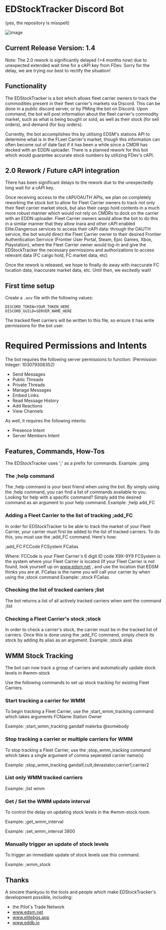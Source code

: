 # EDStockTracker Discord Bot
(yes, the repository is misspelt)

![image](https://user-images.githubusercontent.com/6062471/122630789-6d27e380-d094-11eb-9554-d185af5b69d2.png)


## Current Release Version: 1.4
Note: The 2.0 rework is significantly delayed (>4 months now) due to unexpected extended wait time for a cAPI key from FDev. Sorry for the delay, we are trying our best to rectify the situation!

## Functionality

The EDStockTracker is a bot which allows fleet carrier owners to track the commodities present in their fleet carrier's markets via Discord. This can be done in a public discord server, or by PMing the bot on Discord. Upon command, the bot will post information about the fleet carrier's commodity market, such as what is being bought or sold, as well as their stock (for sell orders), and demand (for buy orders).

Currently, the bot accomplishes this by utilising EDSM's stations API to determine what is in the FLeet Carrier's market, though this information can often become out of date fast if it has been a while since a CMDR has docked with an EDDN uploader. There is a planned rework for this bot which would guarantee accurate stock numbers by utilizing FDev's cAPI.

## 2.0 Rework / Future cAPI integration

There has been significant delays to the rework due to the unexpectedly long wait for a cAPI key.

Once receiving access to the cAPI/OAUTH APIs, we plan on completely reworking the stock bot to allow for Fleet Carrier owners to track not only their fleet carrier market stock, but also their cargo hold contents in a much more robust manner which would not rely on CMDRs to dock on the carrier with an EDDN uploader.
Fleet Carrier owners would allow the bot to do this in a similar manner that they allow Inara and other cAPI enabled Elite:Dangerous services to access their cAPI data: through the OAUTH service, the bot would direct the Fleet Carrier owner to their desired Frontier Authentication Serrvice (Frontier User Portal, Steam, Epic Games, Xbox, Playstation), where the Fleet Carrier owner would log-in and give the EDStockTracker the necessary permissions and authorizations to access relevant data (FC cargo hold, FC market data, etc)

Once the rework is released, we hope to finally do away with inaccurate FC location data, inaccurate market data, etc. Until then, we excitedly wait!

## First time setup
Create a `.env` file with the following values:

```
DISCORD_TOKEN=YOUR_TOKEN_HERE
DISCORD_GUILD=SERVER_NAME_HERE
```

The tracked fleet carriers will be written to this file, so ensure it has write permissions for the bot user.

# Required Permissions and Intents

The bot requires the following server permissions to function: (Permission Integer: 103079308352)
- Send Messages
- Public Threads
- Private Threads
- Manage Messages
- Embed Links
- Read Message History
- Add Reactions
- View Channels

As well, it requires the following intents:
- Presence Intent
- Server Members Intent

## Features, Commands, How-Tos
The EDStockTracker uses ';' as a prefix for commands. Example: ;ping

### The ;help command
The ;help command is your best friend when using the bot. By simply using the ;help command, you can find a list of commands available to you.
Looking for help with a specific command? Simply add the desired command as an argument to your help command. Example: ;help add_FC

### Adding a Fleet Carrier to the list of tracking ;add_FC
In order for EDStockTracker to be able to track the market of your Fleet Carrier, your carrier must first be added to the list of tracked carriers. To do this, you must use the ;add_FC command. Here's how:

;add_FC FCCode FCSystem FCalias
  
  Where:
  FCCode is your Fleet Carrier's 6 digit ID code X9X-9Y9
  FCSystem is the system where your Fleet Carrier is located (If your Fleet Carrier is not found, look yourself up on www.edsm.net , and use the location that EDSM thinks you are at.
  FCalias is the name you will call your carrier by when using the ;stock command Example: ;stock FCalias

### Checking the list of tracked carriers ;list
The bot returns a list of all actively tracked carriers when sent the command ;list

### Checking a Fleet Carrier's stock ;stock
In order to check a carrier's stock, the carrier must be in the tracked list of carriers. Once this is done using the ;add_FC command, simply check its stock by adding its alias as an argument.
Example: ;stock alias

## WMM Stock Tracking
The bot can now track a group of carriers and automatically update stock levels in #wmm-stock

Use the following commands to set up stock tracking for existing Fleet Carriers.

### Start tracking a carrier for WMM
To begin tracking a Fleet Carrier, use the ;start_wmm_tracking command which takes arguments FCName Station Owner

Example: ;start_wmm_tracking gandalf malerba @somebody

### Stop tracking a carrier or multiple carriers for WMM
To stop tracking a Fleet Carrier, use the ;stop_wmm_tracking command which takes a single argument of comma seperated carrier name(s)

Example: ;stop_wmm_tracking gandalf,cult,devastator,carrier1,carrier2

### List only WMM tracked carriers
Example: ;list wmm

### Get / Set the WMM update interval
To control the delay on updating stock levels in the #wmm-stock room.

Example: ;get_wmm_interval

Example: ;set_wmm_interval 3800

### Manually trigger an update of stock levels
To trigger an immediate update of stock levels use this command.

Example: ;wmm_stock

## Thanks

A sincere thankyou to the tools and people which make EDStockTracker's development possible, including:

- the Pilot's Trade Network
- www.edsm.net
- www.elitebgs.app
- www.eddb.io